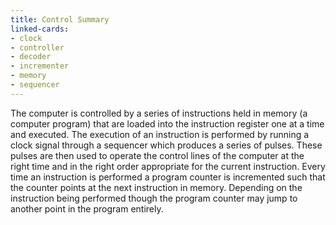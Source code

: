 ```yaml
---
title: Control Summary
linked-cards:
- clock
- controller
- decoder
- incrementer
- memory
- sequencer
---
```


The computer is controlled by a series of instructions held in memory (a computer program) that are loaded into the instruction register one at a time and executed. The execution of an instruction is performed by running a clock signal through a sequencer which produces a series of pulses. These pulses are then used to operate the control lines of the computer at the right time and in the right order appropriate for the current instruction. Every time an instruction is performed a program counter is incremented such that the counter points at the next instruction in memory. Depending on the instruction being performed though the program counter may jump to another point in the program entirely.

